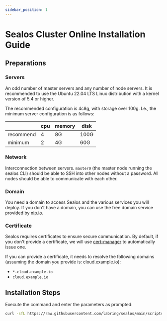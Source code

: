 ```yaml
---
sidebar_position: 1
---
```


# Sealos Cluster Online Installation Guide

## Preparations

### Servers
An odd number of master servers and any number of node servers. It is recommended to use the Ubuntu 22.04 LTS Linux distribution with a kernel version of 5.4 or higher.

The recommended configuration is 4c8g, with storage over 100g. I.e., the minimum server configuration is as follows:

|           | cpu | memory | disk |
|-----------|-----|--------|------|
| recommend | 4   | 8G     | 100G |
| minimum   | 2   | 4G     | 60G  |

### Network
Interconnection between servers. `master0` (the master node running the sealos CLI) should be able to SSH into other nodes without a password. All nodes should be able to communicate with each other.

### Domain
You need a domain to access Sealos and the various services you will deploy. If you don't have a domain, you can use the free domain service provided by [nip.io](https://nip.io).

### Certificate
Sealos requires certificates to ensure secure communication. By default, if you don't provide a certificate, we will use [cert-manager](https://cert-manager.io/docs/) to automatically issue one.

If you can provide a certificate, it needs to resolve the following domains (assuming the domain you provide is: cloud.example.io):
- `*.cloud.example.io`
- `cloud.example.io`

## Installation Steps

Execute the command and enter the parameters as prompted:

```bash 
curl -sfL https://raw.githubusercontent.com/labring/sealos/main/scripts/cloud/install.sh -o /tmp/install.sh && bash install.sh 
```